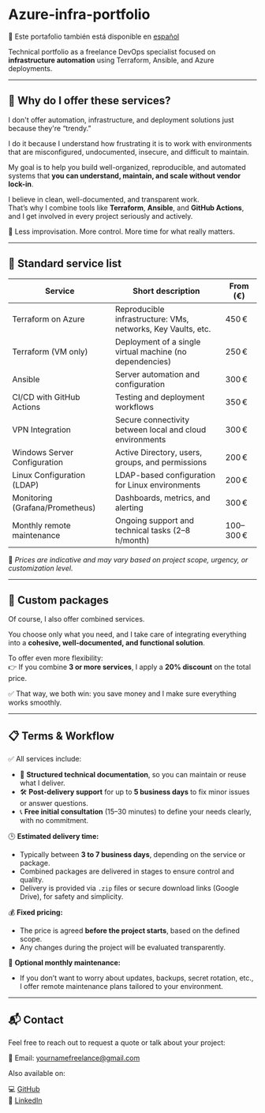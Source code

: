 # Azure-infra-portfolio  
📘 Este portafolio también está disponible en [español](.README.md)

Technical portfolio as a freelance DevOps specialist focused on **infrastructure automation** using Terraform, Ansible, and Azure deployments.

---

## 🎯 Why do I offer these services?

I don't offer automation, infrastructure, and deployment solutions just because they're “trendy.”

I do it because I understand how frustrating it is to work with environments that are misconfigured, undocumented, insecure, and difficult to maintain.

My goal is to help you build well-organized, reproducible, and automated systems that **you can understand, maintain, and scale without vendor lock-in**.

I believe in clean, well-documented, and transparent work.  
That’s why I combine tools like **Terraform**, **Ansible**, and **GitHub Actions**, and I get involved in every project seriously and actively.

🚀 Less improvisation. More control. More time for what really matters.

---

## 🧰 Standard service list

| Service                        | Short description                                                  | From (€)    |
|-------------------------------|---------------------------------------------------------------------|-------------|
| Terraform on Azure            | Reproducible infrastructure: VMs, networks, Key Vaults, etc.       | 450 €       |
| Terraform (VM only)           | Deployment of a single virtual machine (no dependencies)           | 250 €       |
| Ansible                       | Server automation and configuration                                | 300 €       |
| CI/CD with GitHub Actions     | Testing and deployment workflows                                   | 350 €       |
| VPN Integration               | Secure connectivity between local and cloud environments           | 300 €       |
| Windows Server Configuration  | Active Directory, users, groups, and permissions                   | 200 €       |
| Linux Configuration (LDAP)    | LDAP-based configuration for Linux environments                    | 200 €       |
| Monitoring (Grafana/Prometheus) | Dashboards, metrics, and alerting                                 | 300 €       |
| Monthly remote maintenance    | Ongoing support and technical tasks (2–8 h/month)                  | 100–300 €   |

📌 *Prices are indicative and may vary based on project scope, urgency, or customization level.*

---

## 💼 Custom packages

Of course, I also offer combined services.

You choose only what you need, and I take care of integrating everything into a **cohesive, well-documented, and functional solution**.

To offer even more flexibility:  
👉 If you combine **3 or more services**, I apply a **20% discount** on the total price.

✅ That way, we both win: you save money and I make sure everything works smoothly.

---

## 📋 Terms & Workflow

✅ All services include:

- 📄 **Structured technical documentation**, so you can maintain or reuse what I deliver.
- 🛠️ **Post-delivery support** for up to **5 business days** to fix minor issues or answer questions.
- 📞 **Free initial consultation** (15–30 minutes) to define your needs clearly, with no commitment.

🕒 **Estimated delivery time:**

- Typically between **3 to 7 business days**, depending on the service or package.
- Combined packages are delivered in stages to ensure control and quality.
- Delivery is provided via `.zip` files or secure download links (Google Drive), for safety and simplicity.

💰 **Fixed pricing:**

- The price is agreed **before the project starts**, based on the defined scope.
- Any changes during the project will be evaluated transparently.

🔄 **Optional monthly maintenance:**

- If you don’t want to worry about updates, backups, secret rotation, etc., I offer remote maintenance plans tailored to your environment.

---

## 📬 Contact

Feel free to reach out to request a quote or talk about your project:

📧 Email: [yournamefreelance@gmail.com](mailto:yournamefreelance@gmail.com)

Also available on:

💻 [GitHub](https://github.com/yourusername)  
🔗 [LinkedIn](https://linkedin.com/in/yourusername)

